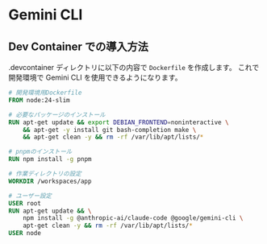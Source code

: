 # Gemini CLI

## Dev Container での導入方法

.devcontainer ディレクトリに以下の内容で `Dockerfile` を作成します。
これで開発環境で Gemini CLI を使用できるようになります。

```Dockerfile
# 開発環境用Dockerfile
FROM node:24-slim

# 必要なパッケージのインストール
RUN apt-get update && export DEBIAN_FRONTEND=noninteractive \
    && apt-get -y install git bash-completion make \
    && apt-get clean -y && rm -rf /var/lib/apt/lists/*

# pnpmのインストール
RUN npm install -g pnpm

# 作業ディレクトリの設定
WORKDIR /workspaces/app

# ユーザー設定
USER root
RUN apt-get update && \
    npm install -g @anthropic-ai/claude-code @google/gemini-cli \
    apt-get clean -y && rm -rf /var/lib/apt/lists/*
USER node
```
